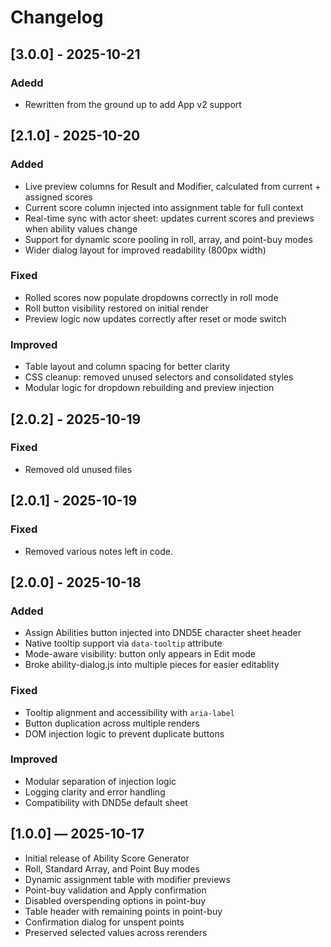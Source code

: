 # Changelog

## [3.0.0] - 2025-10-21

### Adedd
- Rewritten from the ground up to add App v2 support

## [2.1.0] - 2025-10-20

### Added
- Live preview columns for Result and Modifier, calculated from current + assigned scores
- Current score column injected into assignment table for full context
- Real-time sync with actor sheet: updates current scores and previews when ability values change
- Support for dynamic score pooling in roll, array, and point-buy modes
- Wider dialog layout for improved readability (800px width)

### Fixed
- Rolled scores now populate dropdowns correctly in roll mode
- Roll button visibility restored on initial render
- Preview logic now updates correctly after reset or mode switch

### Improved
- Table layout and column spacing for better clarity
- CSS cleanup: removed unused selectors and consolidated styles
- Modular logic for dropdown rebuilding and preview injection

## [2.0.2] - 2025-10-19

### Fixed
- Removed old unused files

## [2.0.1] - 2025-10-19

### Fixed
- Removed various notes left in code.

## [2.0.0] - 2025-10-18

### Added
- Assign Abilities button injected into DND5E character sheet header
- Native tooltip support via `data-tooltip` attribute
- Mode-aware visibility: button only appears in Edit mode
- Broke ability-dialog.js into multiple pieces for easier editablity

### Fixed
- Tooltip alignment and accessibility with `aria-label`
- Button duplication across multiple renders
- DOM injection logic to prevent duplicate buttons


### Improved
- Modular separation of injection logic
- Logging clarity and error handling
- Compatibility with DND5e default sheet


## [1.0.0] — 2025-10-17

- Initial release of Ability Score Generator
- Roll, Standard Array, and Point Buy modes
- Dynamic assignment table with modifier previews
- Point-buy validation and Apply confirmation
- Disabled overspending options in point-buy
- Table header with remaining points in point-buy
- Confirmation dialog for unspent points
- Preserved selected values across rerenders
